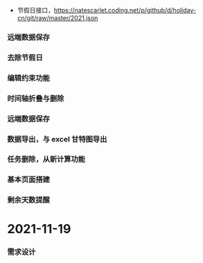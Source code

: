 <!--资源-->
- 节假日接口，https://natescarlet.coding.net/p/github/d/holiday-cn/git/raw/master/2021.json

<!--待完成事项-->
### 远端数据保存
### 去除节假日
### 编辑约束功能
### 时间轴折叠与删除
### 远端数据保存
### 数据导出，与 excel 甘特图导出
### 任务删除，从新计算功能
### 基本页面搭建
### 剩余天数提醒


<!--已完成事项-->
# 2021-11-19
### 需求设计
###









